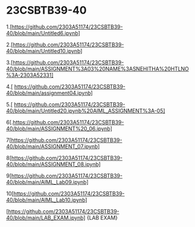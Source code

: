 # 23CSBTB39-40
1.[https://github.com/2303A51174/23CSBTB39-40/blob/main/Untitled6.ipynb]

2.[https://github.com/2303A51174/23CSBTB39-40/blob/main/Untitled10.ipynb]

3.[https://github.com/2303A51174/23CSBTB39-40/blob/main/ASSIGNMENT%3A03%20NAME%3ASNEHITHA%20HTLNO%3A-2303A52331]

4.[ https://github.com/2303A51174/23CSBTB39-40/blob/main/assignment04.ipynb]

5.[ https://github.com/2303A51174/23CSBTB39-40/blob/main/Untitled20.ipynb%20AIML_ASSIGNMENT%3A-05]

6[.https://github.com/2303A51174/23CSBTB39-40/blob/main/ASSIGNMENT%20_06.ipynb]

7[https://github.com/2303A51174/23CSBTB39-40/blob/main/ASSIGNMENT_07.ipynb]

8[https://github.com/2303A51174/23CSBTB39-40/blob/main/ASSIGNMENT_08.ipynb]

9[https://github.com/2303A51174/23CSBTB39-40/blob/main/AIML_Lab09.ipynb]

10[https://github.com/2303A51174/23CSBTB39-40/blob/main/AIML_Lab10.ipynb]

[https://github.com/2303A51174/23CSBTB39-40/blob/main/LAB_EXAM.ipynb] {LAB EXAM}

